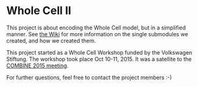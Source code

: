 # Whole Cell II

This project is about encoding the Whole Cell model, but in a simplified manner. See [the Wiki](https://github.com/whole-cell-tutors/whole-cell-reduced/wiki) for more information on the single submodules we created, and how we created them. 

This project started as a Whole Cell Workshop funded by the Volkswagen Stiftung. The workshop took place Oct 10-11, 2015. It was a satellite to the [COMBINE 2015 meeting](http://co.mbine.org/events/COMBINE_2015). 

For further questions, feel free to contact the project members :-)
